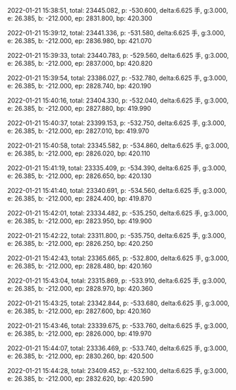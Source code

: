 2022-01-21 15:38:51, total: 23445.082, p: -530.600, delta:6.625 手, g:3.000, e: 26.385, b: -212.000, ep: 2831.800, bp: 420.300

2022-01-21 15:39:12, total: 23441.336, p: -531.580, delta:6.625 手, g:3.000, e: 26.385, b: -212.000, ep: 2836.980, bp: 421.070

2022-01-21 15:39:33, total: 23440.783, p: -529.560, delta:6.625 手, g:3.000, e: 26.385, b: -212.000, ep: 2837.000, bp: 420.820

2022-01-21 15:39:54, total: 23386.027, p: -532.780, delta:6.625 手, g:3.000, e: 26.385, b: -212.000, ep: 2828.740, bp: 420.190

2022-01-21 15:40:16, total: 23404.330, p: -532.040, delta:6.625 手, g:3.000, e: 26.385, b: -212.000, ep: 2827.880, bp: 419.990

2022-01-21 15:40:37, total: 23399.153, p: -532.750, delta:6.625 手, g:3.000, e: 26.385, b: -212.000, ep: 2827.010, bp: 419.970

2022-01-21 15:40:58, total: 23345.582, p: -534.860, delta:6.625 手, g:3.000, e: 26.385, b: -212.000, ep: 2826.020, bp: 420.110

2022-01-21 15:41:19, total: 23335.409, p: -534.390, delta:6.625 手, g:3.000, e: 26.385, b: -212.000, ep: 2826.650, bp: 420.130

2022-01-21 15:41:40, total: 23340.691, p: -534.560, delta:6.625 手, g:3.000, e: 26.385, b: -212.000, ep: 2824.400, bp: 419.870

2022-01-21 15:42:01, total: 23334.482, p: -535.250, delta:6.625 手, g:3.000, e: 26.385, b: -212.000, ep: 2823.950, bp: 419.900

2022-01-21 15:42:22, total: 23311.800, p: -535.750, delta:6.625 手, g:3.000, e: 26.385, b: -212.000, ep: 2826.250, bp: 420.250

2022-01-21 15:42:43, total: 23365.665, p: -532.800, delta:6.625 手, g:3.000, e: 26.385, b: -212.000, ep: 2828.480, bp: 420.160

2022-01-21 15:43:04, total: 23315.869, p: -533.910, delta:6.625 手, g:3.000, e: 26.385, b: -212.000, ep: 2828.970, bp: 420.360

2022-01-21 15:43:25, total: 23342.844, p: -533.680, delta:6.625 手, g:3.000, e: 26.385, b: -212.000, ep: 2827.600, bp: 420.160

2022-01-21 15:43:46, total: 23339.675, p: -533.760, delta:6.625 手, g:3.000, e: 26.385, b: -212.000, ep: 2826.000, bp: 419.970

2022-01-21 15:44:07, total: 23336.469, p: -533.740, delta:6.625 手, g:3.000, e: 26.385, b: -212.000, ep: 2830.260, bp: 420.500

2022-01-21 15:44:28, total: 23409.452, p: -532.100, delta:6.625 手, g:3.000, e: 26.385, b: -212.000, ep: 2832.620, bp: 420.590